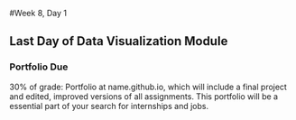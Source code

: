 #Week 8, Day 1

## Last Day of Data Visualization Module

### Portfolio Due
30% of grade: Portfolio at name.github.io, which will include a final project and edited, improved versions of all assignments. This portfolio will be a essential part of your search for internships and jobs.
